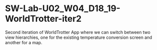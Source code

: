 # SW-Lab-U02_W04_D18_19-WorldTrotter-iter2
Second iteration of WorldTrotter App where we can switch between two view hierarchies, one for the existing temperature conversion screen and another for a map.
